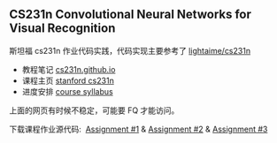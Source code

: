 ## CS231n Convolutional Neural Networks for Visual Recognition

斯坦福 cs231n 作业代码实践，代码实现主要参考了 [lightaime/cs231n](https://github.com/lightaime/cs231n)

- 教程笔记 [cs231n.github.io](http://cs231n.github.io/)
- 课程主页 [stanford cs231n](http://cs231n.stanford.edu/index.html)
- 进度安排 [course syllabus](http://cs231n.stanford.edu/syllabus.html)

上面的网页有时候不稳定，可能要 FQ 才能访问。

下载课程作业源代码:  [Assignment #1](http://cs231n.stanford.edu/assignments/2016/winter1516_assignment1.zip) & [Assignment #2](http://cs231n.stanford.edu/assignments/2016/winter1516_assignment2.zip) & [Assignment #3](http://cs231n.stanford.edu/assignments/2016/winter1516_assignment3.zip)

